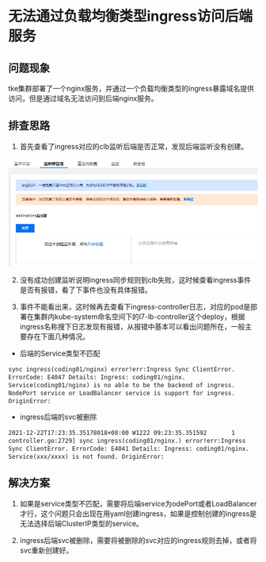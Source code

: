 # 无法通过负载均衡类型ingress访问后端服务

## 问题现象

tke集群部署了一个nginx服务，并通过一个负载均衡类型的ingress暴露域名提供访问，但是通过域名无法访问到后端nginx服务。

## 排查思路

1. 首先查看了ingress对应的clb监听后端是否正常，发现后端监听没有创建。

![upload-image](image/Snipaste_2021-11-05_18-38-47.JPG) 

2. 没有成功创建监听说明ingress同步规则到clb失败，这时候查看ingress事件是否有报错，看了下事件也没有具体报错。

3. 事件不能看出来，这时候再去查看下ingress-controller日志，对应的pod是部署在集群内kube-system命名空间下的l7-lb-controller这个deploy，根据ingress名称搜下日志发现有报错，从报错中基本可以看出问题所在，一般主要存在下面几种情况。


* 后端的Service类型不匹配

```
sync ingress(coding01/nginx) error!err:Ingress Sync ClientError. ErrorCode: E4047 Details: Ingress: coding01/nginx. Service(coding01/nginx) is no able to be the backend of ingress. NodePort service or LoadBalancer service is support for ingress. OriginError: 
```

* ingress后端的svc被删除

```
2021-12-22T17:23:35.35178018+08:00 W1222 09:23:35.351592       1 controller.go:2729] sync ingress(coding01/nginx.) error!err:Ingress Sync ClientError. ErrorCode: E4041 Details: Ingress: coding01/nginx. Service(xxx/xxxx) is not found. OriginError: 
```

## 解决方案

1. 如果是service类型不匹配，需要将后端service为odePort或者LoadBalancer才行，这个问题只会出现在用yaml创建ingress，如果是控制创建的ingress是无法选择后端ClusterIP类型的service。

2. ingress后端svc被删除，需要将被删除的svc对应的ingress规则去掉，或者将svc重新创建好。


